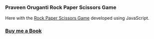 ### Praveen Oruganti Rock Paper Scissors Game

Here with the [Rock Paper Scissors Game](https://praveenoruganti.github.io/praveenorugantitech-vanilla-js/0_Projects/praveenorugantitech-rock-paper-scissors) developed using JavaScript.

### [Buy me a Book](https://bit.ly/388sUbE)


